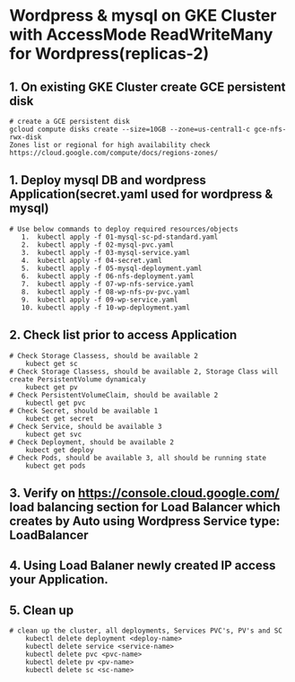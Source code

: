 # Wordpress & mysql on GKE Cluster with AccessMode ReadWriteMany for Wordpress(replicas-2)

## 1. On existing GKE Cluster create GCE persistent disk

    # create a GCE persistent disk
    gcloud compute disks create --size=10GB --zone=us-central1-c gce-nfs-rwx-disk
    Zones list or regional for high availability check https://cloud.google.com/compute/docs/regions-zones/

## 1. Deploy mysql DB and wordpress Application(secret.yaml used for wordpress & mysql)

    # Use below commands to deploy required resources/objects
       1.  kubectl apply -f 01-mysql-sc-pd-standard.yaml
       2.  kubectl apply -f 02-mysql-pvc.yaml
       3.  kubectl apply -f 03-mysql-service.yaml
       4.  kubectl apply -f 04-secret.yaml
       5.  kubectl apply -f 05-mysql-deployment.yaml
       6.  kubectl apply -f 06-nfs-deployment.yaml
       7.  kubectl apply -f 07-wp-nfs-service.yaml
       8.  kubectl apply -f 08-wp-nfs-pv-pvc.yaml
       9.  kubectl apply -f 09-wp-service.yaml
       10. kubectl apply -f 10-wp-deployment.yaml

## 2. Check list prior to access Application

    # Check Storage Classess, should be available 2 
        kubect get sc
    # Check Storage Classess, should be available 2, Storage Class will create PersistentVolume dynamicaly
        kubect get pv
    # Check PersistentVolumeClaim, should be available 2
        kubectl get pvc
    # Check Secret, should be available 1 
        kubect get secret
    # Check Service, should be available 3 
        kubect get svc
    # Check Deployment, should be available 2 
        kubect get deploy
    # Check Pods, should be available 3, all should be running state
        kubect get pods

## 3. Verify on https://console.cloud.google.com/ load balancing section for Load Balancer which creates by Auto using Wordpress Service type: LoadBalancer 

## 4. Using Load Balaner newly created IP access your Application.

## 5. Clean up
    
    # clean up the cluster, all deployments, Services PVC's, PV's and SC
        kubectl delete deployment <deploy-name>
        kubectl delete service <service-name>
        kubectl delete pvc <pvc-name>
        kubectl delete pv <pv-name>
        kubectl delete sc <sc-name>
   
